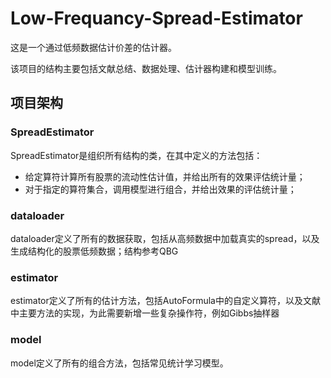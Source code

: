 # Low-Frequancy-Spread-Estimator

这是一个通过低频数据估计价差的估计器。

该项目的结构主要包括文献总结、数据处理、估计器构建和模型训练。

## 项目架构

### SpreadEstimator

SpreadEstimator是组织所有结构的类，在其中定义的方法包括：

- 给定算符计算所有股票的流动性估计值，并给出所有的效果评估统计量；
- 对于指定的算符集合，调用模型进行组合，并给出效果的评估统计量；

### dataloader

dataloader定义了所有的数据获取，包括从高频数据中加载真实的spread，以及生成结构化的股票低频数据；结构参考QBG

### estimator

estimator定义了所有的估计方法，包括AutoFormula中的自定义算符，以及文献中主要方法的实现，为此需要新增一些复杂操作符，例如Gibbs抽样器

### model

model定义了所有的组合方法，包括常见统计学习模型。